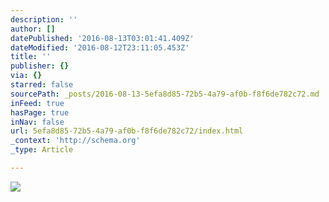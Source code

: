 ```yaml
---
description: ''
author: []
datePublished: '2016-08-13T03:01:41.409Z'
dateModified: '2016-08-12T23:11:05.453Z'
title: ''
publisher: {}
via: {}
starred: false
sourcePath: _posts/2016-08-13-5efa8d85-72b5-4a79-af0b-f8f6de782c72.md
inFeed: true
hasPage: true
inNav: false
url: 5efa8d85-72b5-4a79-af0b-f8f6de782c72/index.html
_context: 'http://schema.org'
_type: Article

---
```

![](https://the-grid-user-content.s3-us-west-2.amazonaws.com/71b870cf-4e75-4f71-8b64-a802766cbacf.jpg)